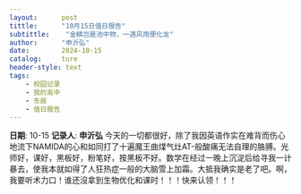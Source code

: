 ```yaml
---
layout:      post
tittle:      "10月15日值日报告"
subtittle:    "金鳞岂是池中物，一遇风雨便化龙"
author:      "申沂弘"
date:        2024-10-15
catalog:     ture
header-style: text
tags: 
    - 校园记录
    - 我的高中
    - 东辰
    - 值日报告
---
```


**日期**: 10-15
**记录人**: **申沂弘**
今天的一切都很好，除了我因英语作实在难背而伤心地流下NAMIDA的心和如同打了十遍魔王曲煤气灶AT-般酸痛无法自理的胳膊。光师好，课好，黑板好，粉笔好，按黑板不好。数学在经过一晚上沉淀后给寻我一计暴去，使我本就如得了人狂热症一般的大脑雪上加霜。大抵我确实是老了吧。啊，我要听术力口！谁还沒拿到生物优化和课时！！！快来认领！！！
